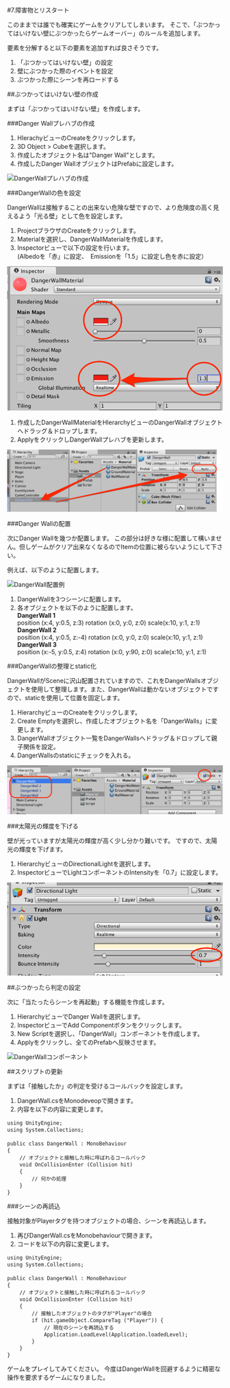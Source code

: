#7.障害物とリスタート

このままでは誰でも確実にゲームをクリアしてしまいます。
そこで、「ぶつかってはいけない壁にぶつかったらゲームオーバー」のルールを追加します。

要素を分解すると以下の要素を追加すれば良さそうです。

1.  「ぶつかってはいけない壁」の設定
2.  壁にぶつかった際のイベントを設定
3.  ぶつかった際にシーンを再ロードする

##ぶつかってはいけない壁の作成

まずは「ぶつかってはいけない壁」を作成します。

###Danger Wallプレハブの作成

1.  HIerachyビューのCreateをクリックします。
2.  3D Object > Cubeを選択します。
3.  作成したオブジェクト名は"Danger Wall"とします。
4.  作成したDanger WallオブジェクトはPrefabに設定します。

![DangerWallプレハブの作成](img/DangerWallプレハブの作成.png)

###DangerWallの色を設定

DangerWallは接触することの出来ない危険な壁ですので、より危険度の高く見えるよう「光る壁」として色を設定します。

1.  ProjectブラウザのCreateをクリックします。
2.  Materialを選択し、DangerWallMaterialを作成します。
3.  Inspectorビューで以下の設定を行います。  
(Albedoを「赤」に設定、　Emissionを「1.5」に設定し色を赤に設定）

![DangerWallMaterialの設定](img/DangerWallMaterialの設定.png)

1.  作成したDangerWallMaterialをHIerarchyビューのDangerWallオブジェクトへドラッグ＆ドロップします。
2.  ApplyをクリックしDangerWallプレハブを更新します。

![DangerWallの色を更新](img/DangerWallの色を更新.png)

###Danger Wallの配置

次にDanger Wallを幾つか配置します。
この部分は好きな様に配置して構いません。但しゲームがクリア出来なくなるのでItemの位置に被らないようにして下さい。

例えば、以下のように配置します。

![DangerWall配置例](DangerWall配置例.png)

1.  DangerWallを3つシーンに配置します。
2.  各オブジェクトを以下のように配置します。  
**DangerWall 1**  
position (x:4, y:0.5, z:3) rotation (x:0, y:0, z:0)  scale(x:10, y:1, z:1)  
**DangerWall 2**  
position (x:4, y:0.5, z:-4) rotation (x:0, y:0, z:0)  scale(x:10, y:1, z:1)  
**DangerWall 3**  
position (x:-5, y:0.5, z:4) rotation (x:0, y:90, z:0)  scale(x:10, y:1, z:1)  

###DangerWallの整理とstatic化

DangerWallがSceneに沢山配置されていますので、これをDangerWallsオブジェクトを使用して整理します。また、DangerWallは動かないオブジェクトですので、staticを使用して位置を固定します。

1.  HierarchyビューのCreateをクリックします。
2.  Create Emptyを選択し、作成したオブジェクト名を「DangerWalls」に変更します。
3.  DangerWallオブジェクト一覧をDangerWallsへドラッグ＆ドロップして親子関係を設定。　
4.  DangerWallsのstaticにチェックを入れる。

![DangerWalls設定](img/DangerWalls設定.png)

###太陽光の輝度を下げる

壁が光っていますが太陽光の輝度が高く少し分かり難いです。
ですので、太陽光の輝度を下げます。

1.  HierarchyビューのDirectionalLightを選択します。
2.  InspectorビューでLightコンポーネントのIntensityを「0.7」に設定します。

![DirectionalLightの設定](img/DirectionalLightの設定.png)

##ぶつかったら判定の設定

次に「当たったらシーンを再起動」する機能を作成します。

1.  HierarchyビューでDanger Wallを選択します。
2.  InspectorビューでAdd Componentボタンをクリックします。
3.  New Scriptを選択し、「DangerWall」コンポーネントを作成します。
4.  Applyをクリックし、全てのPrefabへ反映させます。

![DangerWallコンポーネント](img/DangerWallコンポーネント.png)

##スクリプトの更新

まずは「接触したか」の判定を受けるコールバックを設定します。

1.  DangerWall.csをMonodeveopで開きます。
2.  内容を以下の内容に変更します。

```
using UnityEngine;
using System.Collections;

public class DangerWall : MonoBehaviour
{
	// オブジェクトと接触した時に呼ばれるコールバック
	void OnCollisionEnter (Collision hit)
	{
		// 何かの処理
	}
}
```

###シーンの再読込

接触対象がPlayerタグを持つオブジェクトの場合、シーンを再読込します。

1.  再びDangerWall.csをMonobehaviourで開きます。
2.  コードを以下の内容に変更します。

```
using UnityEngine;
using System.Collections;

public class DangerWall : MonoBehaviour
{
	// オブジェクトと接触した時に呼ばれるコールバック
	void OnCollisionEnter (Collision hit)
	{
		// 接触したオブジェクトのタグが"Player"の場合
		if (hit.gameObject.CompareTag ("Player")) {
			// 現在のシーンを再読込する
			Application.LoadLevel(Application.loadedLevel);
		}
	}
}
```

ゲームをプレイしてみてください。
今度はDangerWallを回避するように精密な操作を要求するゲームになりました。